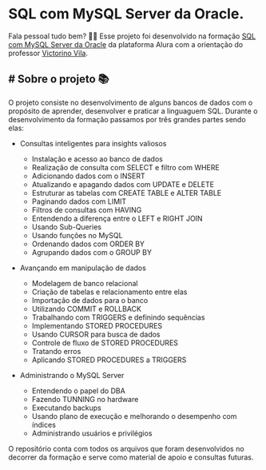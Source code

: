 # SQL com MySQL Server da Oracle.


Fala pessoal tudo bem? 🖖🏽 Esse projeto foi desenvolvido na formação <a href="https://cursos.alura.com.br/formacao-oracle-mysql">SQL com MySQL Server da Oracle</a> da plataforma <a hfer="https://www.alura.com.br/">Alura</a> com a orientação do professor <a href="https://www.linkedin.com/in/victorino-vila-1a160/">Victorino Vila</a>.

## # Sobre o projeto 📚
O projeto consiste no desenvolvimento de alguns bancos de dados com o propósito de aprender, desenvolver e praticar a linguaguem SQL.
Durante o desenvolvimento da formação passamos por três grandes partes sendo elas:

- Consultas inteligentes para insights valiosos
    - Instalação e acesso ao banco de dados
    - Realização de consulta com SELECT e filtro com WHERE
    - Adicionando dados com o INSERT
    - Atualizando e apagando dados com UPDATE e DELETE
    - Estruturar as tabelas com CREATE TABLE e ALTER TABLE
    - Paginando dados com LIMIT
    - Filtros de consultas com HAVING
    - Entendendo a diferença entre o LEFT e RIGHT JOIN
    - Usando Sub-Queries
    - Usando funções no MySQL
    - Ordenando dados com ORDER BY
    - Agrupando dados com o GROUP BY

- Avançando em manipulação de dados
    - Modelagem de banco relacional
    - Criação de tabelas e relacionamento entre elas
    - Importação de dados para o banco
    - Utilizando COMMIT e ROLLBACK
    - Trabalhando com TRIGGERS e definindo sequências
    - Implementando STORED PROCEDURES
    - Usando CURSOR para busca de dados
    - Controle de fluxo de STORED PROCEDURES
    - Tratando erros
    - Aplicando STORED PROCEDURES a TRIGGERS

- Administrando o MySQL Server
    - Entendendo o papel do DBA
    - Fazendo TUNNING no hardware
    - Executando backups
    - Usando plano de execução e melhorando o desempenho com índices
    - Administrando usuários e privilégios

O repositório conta com todos os arquivos que foram desenvolvidos no decorrer da formação e serve como material de apoio e consultas futuras.
